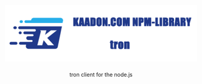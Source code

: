 <h1 align="center">
   <b>
        <a href="https://developer.kaadon.com"><img src="tron.logo.png"  alt="developer.kaadon.com"/></a><br>
    </b>
</h1>

<p align="center">tron client for the node.js</p>
